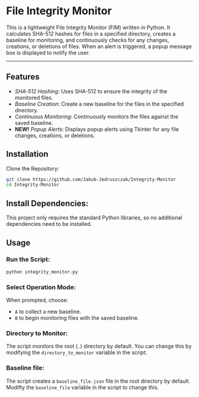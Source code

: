 # File Integrity Monitor
This is a lightweight File Integrity Monitor (FIM) written in Python. It calculates SHA-512 hashes for files in a specified directory, creates a baseline for monitoring, and continuously checks for any changes, creations, or deletions of files. When an alert is triggered, a popup message box is displayed to notify the user.

---

## Features
* *SHA-512 Hashing*: Uses SHA-512 to ensure the integrity of the monitored files.
* *Baseline Creation*: Create a new baseline for the files in the specified directory.
* *Continuous Monitoring*: Continuously monitors the files against the saved baseline.
* **NEW!** *Popup Alerts*: Displays popup alerts using Tkinter for any file changes, creations, or deletions.

## Installation
Clone the Repository:
```bash
git clone https://github.com/Jakub-Jedruszczak/Integrity-Monitor
cd Integrity-Monitor
```

## Install Dependencies:
This project only requires the standard Python libraries, so no additional dependencies need to be installed.

## Usage
### Run the Script:
```bash
python integrity_monitor.py
```
### Select Operation Mode:
When prompted, choose:
* `A` to collect a new baseline.
* `B` to begin monitoring files with the saved baseline.

### Directory to Monitor:
The script monitors the root (`.`) directory by default. You can change this by modifying the `directory_to_monitor` variable in the script.

### Baseline file:
The script creates a `baseline_file.json` file in the root directory by default. Modifty the `baseline_file` variable in the script to change this.
